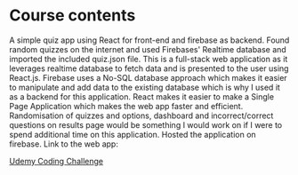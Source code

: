 # Course contents

A simple quiz app using React for front-end and firebase as backend.
Found random quizzes on the internet and used Firebases' Realtime database and imported the included quiz.json file.
This is a full-stack web application as it leverages realtime database to fetch data and is presented to the user using React.js.
Firebase uses a No-SQL database approach which makes it easier to manipulate and add data to the existing database which is why I used it as a backend for this application.
React makes it easier to make a Single Page Application which makes the web app faster and efficient.
Randomisation of quizzes and options, dashboard and incorrect/correct questions on results page would be something I would work on if I were to spend additional time on this application.
Hosted the application on firebase. Link to the web app:

[Udemy Coding Challenge](https://udemy-quiz-1eef0.web.app/)
